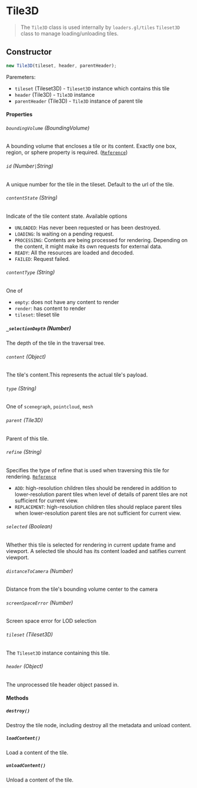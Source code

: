 # Tile3D

> The `Tile3D` class is used internally by `loaders.gl/tiles` `Tileset3D` class to manage loading/unloading tiles.

## Constructor

```js
new Tile3D(tileset, header, parentHeader);
```

Paremeters:

- `tileset` (Tileset3D) - `Tileset3D` instance which contains this tile
- `header` (Tile3D) - `Tile3D` instance
- `parentHeader` (Tile3D) - `Tile3D` instance of parent tile

#### Properties

###### `boundingVolume` (BoundingVolume)

A bounding volume that encloses a tile or its content. Exactly one box, region, or sphere property is required. ([`Reference`](https://github.com/AnalyticalGraphicsInc/3d-tiles/tree/master/specification#bounding-volume))

###### `id` (Number`|`String)

A unique number for the tile in the tileset. Default to the url of the tile.

###### `contentState` (String)

Indicate of the tile content state. Available options

- `UNLOADED`: Has never been requested or has been destroyed.
- `LOADING`: Is waiting on a pending request.
- `PROCESSING`: Contents are being processed for rendering. Depending on the content, it might make its own requests for external data.
- `READY`: All the resources are loaded and decoded.
- `FAILED`: Request failed.

###### `contentType` (String)

One of

- `empty`: does not have any content to render
- `render`: has content to render
- `tileset`: tileset tile

##### `_selectionDepth` (Number)

The depth of the tile in the traversal tree.

###### `content` (Object)

The tile's content.This represents the actual tile's payload.

###### `type` (String)

One of `scenegraph`, `pointcloud`, `mesh`

###### `parent` (Tile3D)

Parent of this tile.

###### `refine` (String)

Specifies the type of refine that is used when traversing this tile for rendering. [`Reference`](https://github.com/AnalyticalGraphicsInc/3d-tiles/blob/master/specification/README.md#refinement)

- `ADD`: high-resolution children tiles should be rendered in addition to lower-resolution parent tiles when level of details of parent tiles are not sufficient for current view.
- `REPLACEMENT`: high-resolution children tiles should replace parent tiles when lower-resolution parent tiles are not sufficient for current view.

###### `selected` (Boolean)

Whether this tile is selected for rendering in current update frame and viewport. A selected tile should has its content loaded and satifies current viewport.

###### `distanceToCamera` (Number)

Distance from the tile's bounding volume center to the camera

###### `screenSpaceError` (Number)

Screen space error for LOD selection

###### `tileset` (Tileset3D)

The `Tileset3D` instance containing this tile.

###### `header` (Object)

The unprocessed tile header object passed in.

#### Methods

##### `destroy()`

Destroy the tile node, including destroy all the metadata and unload content.

##### `loadContent()`

Load a content of the tile.

##### `unloadContent()`

Unload a content of the tile.
